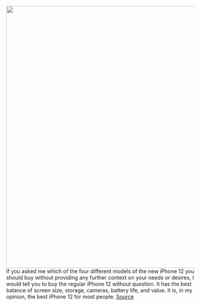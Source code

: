 <img src='https://cdn0.vox-cdn.com/hermano/verge/product/image/9467/vpavic_4279_20201107_0043.0.jpg' width='700px' /><br/>
If you asked me which of the four different models of the new iPhone 12 you should buy without providing any further context on your needs or desires, I would tell you to buy the regular iPhone 12 without question. It has the best balance of screen size, storage, cameras, battery life, and value. It is, in my opinion, the best iPhone 12 for most people.
<a href='https://www.theverge.com/21555295/iphone-12-mini-review'> Source <a/>